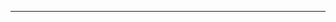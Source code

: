 <!--
CO_OP_TRANSLATOR_METADATA:
{
  "original_hash": "49981bca8da6f4e2bf28665b69862fdb",
  "translation_date": "2025-08-28T20:55:13+00:00",
  "source_file": "README.md",
  "language_code": "de"
}
-->


---

